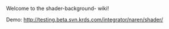 Welcome to the shader-background- wiki!

Demo: http://testing.beta.svn.krds.com/integrator/naren/shader/
